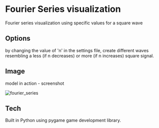 # Fourier Series visualization
Fourier series visualization using specific values for a square wave
## Options
by changing the value of 'n' in the settings file, create different waves resembling a less (if n decreases) or more (if n increases) square signal. 
## Image
model in action - screenshot

![fourier_series](https://user-images.githubusercontent.com/76202883/130350138-033a11bb-5c52-4caa-9375-4cad8aa61370.png)

## Tech
Built in Python using pygame game development library.